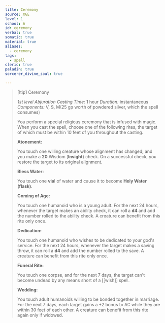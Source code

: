 ```yaml
---
title: Ceremony
source: XGE
level: 1
school: A
id: ceremony
verbal: true
somatic: true
material: true
aliases:
  - ceremony
tags:
  - spell
cleric: true
paladin: true
sorcerer_divine_soul: true

---
```

>[!tip] Ceremony
>
> *1st level Abjuration*
> *Casting Time:* 1 hour
> *Duration:* instantaneous
> *Components:* V, S, M(25 gp worth of powdered silver, which the spell consumes)
>
>You perform a special religious ceremony that is infused with magic. When you cast the spell, choose one of the following rites, the target of which must be within 10 feet of you throughout the casting.
>
>**Atonement:**
>
>You touch one willing creature whose alignment has changed, and you make a **20** Wisdom (**Insight**) check. On a successful check, you restore the target to its original alignment.
>
>**Bless Water:**
>
>You touch one **vial** of water and cause it to become **Holy Water (flask)**.
>
>**Coming of Age:**
>
>You touch one humanoid who is a young adult. For the next 24 hours, whenever the target makes an ability check, it can roll a **d4** and add the number rolled to the ability check. A creature can benefit from this rite only once.
>
>**Dedication:**
>
>You touch one humanoid who wishes to be dedicated to your god's service. For the next 24 hours, whenever the target makes a saving throw, it can roll a **d4** and add the number rolled to the save. A creature can benefit from this rite only once.
>
>**Funeral Rite:**
>
>You touch one corpse, and for the next 7 days, the target can't become undead by any means short of a [[wish]] spell.
>
>**Wedding:**
>
>You touch adult humanoids willing to be bonded together in marriage. For the next 7 days, each target gains a +2 bonus to AC while they are within 30 feet of each other. A creature can benefit from this rite again only if widowed.
>

